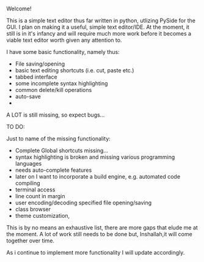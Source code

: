 #
Welcome!

This is a simple text editor thus far written in python, utlizing PySide for 
the GUI. I plan on making it a useful, simple text editor/IDE. At the moment, it still is in it's infancy and will require much more work before it becomes a viable text editor worth given any attention to.

I have some basic functionality, namely thus:

- File saving/opening
- basic text editing shortcuts (i.e. cut, paste etc.)
- tabbed interface
- some incomplete syntax highlighting
- common delete/kill operations
- auto-save
- 

A LOT is still missing, so expect bugs...

TO DO:

Just to name of the missing functionality:

- Complete Global shortcuts missing...
- syntax highlighting is broken and missing various programming languages
- needs auto-complete features
- later on I want to incorporate a build engine, e.g. automated code compiling
- terminal access
- line count in margin
- user encoding/decoding specified file opening/saving
- class browser
- theme customization,

This is by no means an exhaustive list, there are more gaps that elude me at the moment. A lot of work still needs to be done but, Inshallah,it will come together over time.

As i continue to implement more functionality I will update accordingly.

